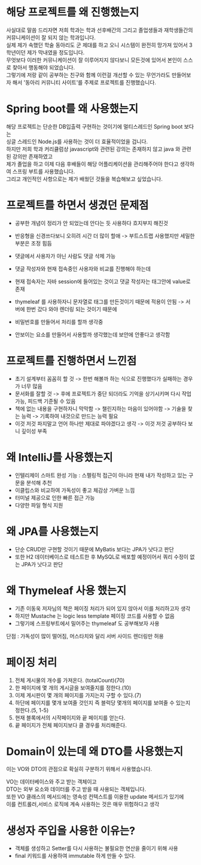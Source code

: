 # 해당 프로젝트를 왜 진행했는지                    
사실대로 말씀 드리자면 저희 학과는 학과 선후배간의 그리고 졸업생들과 재학생들간의 커뮤니케이션이 잘 되지 않는 학과입니다.             
실제 제가 속했던 학술 동아리도 군 제대를 하고 오니 시스템이 완전히 망가져 있어서 3학년이던 제가 막내였을 정도입니다.                        
무엇보다 이러한 커뮤니케이션이 잘 이루어지지 않다보니 모든것에 있어서 본인이 스스로 찾아서 행동해야 되었습니다.      
그렇기에 저랑 같이 공부하는 친구와 함께 이런걸 개선할 수 있는 무언가라도 만들어보자 해서 '동아리 커뮤니티 사이트'를 주제로 프로젝트를 진행했습니다.   

# Spring boot를 왜 사용했는지                       
해당 프로젝트는 단순한 DB입출력 구현하는 것이기에 멀티스레드인 Spring boot 보다는       
싱글 스레드인 Node.js를 사용하는 것이 더 효율적이었을 겁니다.                                     
하지만 저희 학과 커리큘럼상 javascript와 관련된 강의는 존재하지 않고 java 와 관련된 강의만 존재하였고            
제가 졸업을 하고 이제 다음 후배들이 해당 어플리케이션을 관리해주어야 한다고 생각하여 스프링 부트를 사용했습니다.                      
그리고 개인적인 사항으로는 제가 배웠던 것들을 복습해보고 싶었습니다.                          
                   
# 프로젝트를 하면서 생겼던 문제점             
* 공부한 개념이 정리가 안 되었는데 안다는 듯 사용하다 흐지부지 해진것                    
* 반응형을 신경쓰다보니 오히려 시간 더 많이 할애 -> 부트스트랩 사용했지만 세밀한 부분은 조정 힘듬              
           
* 댓글에서 사용자가 아닌 사람도 댓글 삭제 가능          
* 댓글 작성자와 현재 접속중인 사용자와 비교를 진행해야 하는데                      
* 현재 접속자는 자바 session에 들어있는 것이고 댓글 작성자는 태그안에 value로 존재       
* thymeleaf 를 사용하자니 문자열로 태그를 만든것이기 때문에 적용이 안됨 -> 서버에 한번 갔다 와야 렌더링 되는 것이기 때문에           
* 비밀번호를 만들어서 처리를 할까 생각중           
* 안보이는 요소를 만들어서 사용할까 생각했는데 보안에 안좋다고 생각함         
              
# 프로젝트를 진행하면서 느낀점        
* 초기 설계부터 꼼꼼히 할 것 -> 한번 해볼까 하는 식으로 진행했다가 실패하는 경우가 너무 많음            
* 문서화를 잘할 것 -> 후에 프로젝트가 중단 되더라도 기억을 상기시키며 다시 작업 가능, 피드백 기준될 수 있음           
* 책에 없는 내용을 구현하자니 막막함 -> 챌린지하는 마음이 있어야함 -> 기술을 찾는 능력 -> 기록하여 내것으로 만드는 능력 필요            
* 이것 저것 파지말고 언어 하나만 제대로 파야겠다고 생각 -> 이것 저것 공부하다 보니 깊이성 부족        
           
# 왜 IntelliJ를 사용했는지     
* 인텔리제이 스마트 완성 기능 : 스펠링적 접근이 아니라 현재 내가 작성하고 있는 구문을 분석해 추천           
* 이클립스와 비교하여 가독성이 좋고 체감상 가벼운 느낌          
* 터미널 제공으로 인한 빠른 접근 가능                     
* 다양한 파일 형식 지원           
               
# 왜 JPA를 사용했는지        
* 단순 CRUD만 구현할 것이기 때문에 MyBatis 보다는 JPA가 낫다고 판단           
* 또한 H2 데이터베이스로 테스트한 후 MySQL로 배포할 예정이어서 쿼리 수정이 없는 JPA가 낫다고 판단           
          
# 왜 Thymeleaf 사용 했는지         
* 기존 이동욱 저자님의 책은 페이징 처리가 되어 있지 않아서 이를 처리하고자 생각           
* 하지만 Mustache 는 logic less template 페이징 코드를 사용할 수 없음           
* 그렇기에 스프링부트에서 밀어주는 thymeleaf 도 공부해보자 사용          
      
단점 : 가독성이 많이 떨어짐, 머스타치와 달리 서버 사이드 렌더링만 허용          

# 페이징 처리  
1. 전체 게시물의 개수를 가져온다. (totalCount)(70)   
2. 한 페이지에 몇 개의 게시글을 보여줄지를 정한다.(10)    
3. 이제 게시판이 몇 개의 페이지를 가지는지 구할 수 있다.(7)     
4. 하단에 페이지를 몇개 보여줄 것인지 즉 블럭당 몇개의 페이지를 보여줄 수 있는지 정한다.(5, 1-5)
5. 현재 블록에서의 시작페이지와 끝 페이지를 얻는다.         
6. 끝 페이지가 전체 페이지보다 클 경우를 처리해준다.    
      
# Domain이 있는데 왜 DTO를 사용했는지      
이는 VO와 DTO의 관점으로 확실히 구분하기 위해서 사용했습니다.        
       
VO는 데이터베이스와 주고 받는 객체이고         
DTO는 외부 요소와 데이터를 주고 받을 때 사용되는 객체입니다.              
또한 VO 클래스의 메서드에는 영속성 컨텍스트를 이용한 update 메서드가 있기에       
이를 컨트롤러,서비스 로직에 계속 사용하는 것은 매우 위험하다고 생각      
           
# 생성자 주입을 사용한 이유는?     
 
* 객체를 생성하고 Setter를 다시 사용하는 불필요한 연산을 줄이기 위해 사용    
* final 키워드를 사용하여 immutable 하게 만들 수 있다.   
